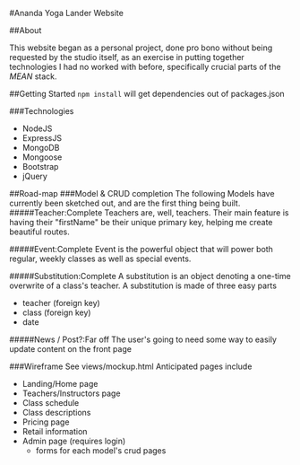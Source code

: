 #Ananda Yoga Lander Website

##About

This website began as a personal project, done pro bono without being requested by the studio itself, as an exercise in putting together technologies I had no worked with before, specifically crucial parts of the *MEAN* stack. 

##Getting Started
<code>npm install</code> will get dependencies out of packages.json

###Technologies
* NodeJS
* ExpressJS
* MongoDB
* Mongoose
* Bootstrap
* jQuery

##Road-map
###Model & CRUD completion
The following Models have currently been sketched out, and are the first thing being built.
#####Teacher:Complete
Teachers are, well, teachers. Their main feature is having their "firstName" be their unique primary key, helping me create beautiful routes.

#####Event:Complete
Event is the powerful object that will power both regular, weekly classes as well as special events.

#####Substitution:Complete
A substitution is an object denoting a one-time overwrite of a class's teacher. A substitution is made of three easy parts
* teacher (foreign key)
* class (foreign key)
* date

#####News / Post?:Far off
The user's going to need some way to easily update content on the front page


###Wireframe
See views/mockup.html
Anticipated pages include

* Landing/Home page
* Teachers/Instructors page
* Class schedule
* Class descriptions
* Pricing page
* Retail information
* Admin page (requires login)
    * forms for each model's crud pages